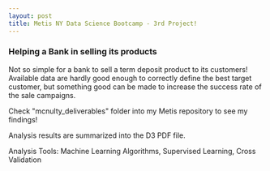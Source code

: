 ```yaml
---
layout: post
title: Metis NY Data Science Bootcamp - 3rd Project!
---
```


###  Helping a Bank in selling its products  


Not so simple for a bank to sell a term deposit product to its customers!
Available data are hardly good enough to correctly define the best target customer, but something good can be made to increase
the success rate of the sale campaigns.

Check "mcnulty_deliverables" folder into my Metis repository to see my findings!

Analysis results are summarized into the D3 PDF file.

Analysis Tools: Machine Learning Algorithms, Supervised Learning, Cross Validation
